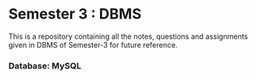 # Semester 3 : DBMS

This is a repository containing all the notes, questions and assignments given in DBMS of Semester-3 for future reference.

### Database: MySQL
